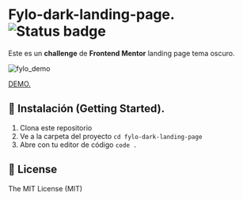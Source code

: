 # Fylo-dark-landing-page. ![Status badge](https://img.shields.io/badge/Status-Finished-blue)

Este es un **challenge** de **Frontend Mentor** landing page tema oscuro.

![fylo_demo](https://recordit.co/j7fOqLeAaR.gif)

[DEMO.](https://carlosqdev.github.io/fylo-dark-landing-page/#)

## 🚀 Instalación (Getting Started).
1. Clona este repositorio
2. Ve a la carpeta del proyecto `cd fylo-dark-landing-page`
3. Abre con tu editor de código `code .`

## 🧾 License
The MIT License (MIT)
